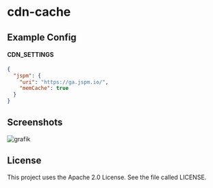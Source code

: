 # cdn-cache

## Example Config

#### CDN_SETTINGS

```json
{
  "jspm": {
    "uri": "https://ga.jspm.io/",
    "memCache": true
  }
}
```

## Screenshots

![grafik](https://user-images.githubusercontent.com/1524059/133780974-ca600e17-b4b4-4f87-ab73-ee80431e4ad4.png)

## License

This project uses the Apache 2.0 License. See the file called LICENSE.
